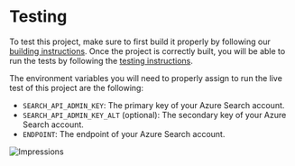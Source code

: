 # Testing

To test this project, make sure to first build it properly by following our [building instructions](https://github.com/Azure/azure-sdk-for-js/blob/master/CONTRIBUTING.md#building). Once the project is correctly built, you will be able to run the tests by following the [testing instructions](https://github.com/Azure/azure-sdk-for-js/blob/master/CONTRIBUTING.md#testing).

The environment variables you will need to properly assign to run the live test of this project are the following:

- `SEARCH_API_ADMIN_KEY`: The primary key of your Azure Search account.
- `SEARCH_API_ADMIN_KEY_ALT` (optional): The secondary key of your Azure Search account.
- `ENDPOINT`: The endpoint of your Azure Search account.

![Impressions](https://azure-sdk-impressions.azurewebsites.net/api/impressions/azure-sdk-for-js%2Fsdk%2Fsearch%2Fsearch-documents%2Ftest%2FREADME.png)
